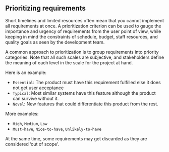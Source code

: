 ## Prioritizing requirements

<div id="main">

Short timelines and limited resources often mean that you cannot implement all requirements at once. A prioritization criterion can be used to gauge the importance and urgency of requirements from the user point of view, while keeping in mind the constraints of schedule, budget, staff resources, and quality goals as seen by the development team. 

A common approach to prioritization is to group requirements into priority categories. Note that all such scales are subjective, and stakeholders define the meaning of each level in the scale for the project at hand. 

Here is an example: 
* `Essential`:  The product must have this requirement fulfilled else it does not get user acceptance
* `Typical`:  Most similar systems have this feature although the product can survive without it.
* `Novel`: New features that could differentiate this product from the rest.

More examples: 

* `High`, `Medium`, `Low`
* `Must-have`, `Nice-to-have`, `Unlikely-to-have`

At the same time, some requirements may get discarded as they are considered ‘out of scope’.

</main>